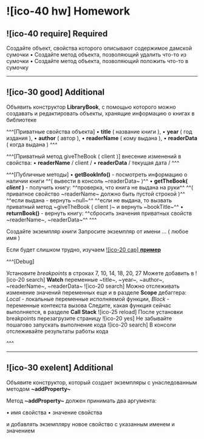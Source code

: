 # ![ico-40 hw] Homework

## ![ico-40 require] Required

Создайте объект, свойства которого описывают содержимое дамской сумочки
• Создайте метод объекта, позволяющий удалить что-то из сумочки
• Создайте метод объекта, позволяющий положить что-то в сумочку

________________________________________

## ![ico-30 good] Additional

Объявить конструктор **LibraryBook**, с помощью которого можно создавать и редактировать объекты, хранящие информацию о книгах в библиотеке

^^^[Приватные свойства объекта]
• **title** ( название книги ),
• **year** ( год издания ),
• **author** ( автор ),
• **readerName** ( кому выдана ),
• **readerData** ( когда выдана )
^^^

^^^[Приватный метод giveTheBook ( client )]
внесение изменений в свойства:
• **readerName** / client /
• **readerData** / текущая дата /
^^^

^^^[Публичные методы]
• **getBookInfo()** - посмотреть информацию о наличии книги
^^( вывести в консоль ~readerData~ )^^
• **getTheBook( _client_ )** -  получить книгу:
^^проверка, что книга не выдана на руки^^
^^( приватное свойство ~readerName~ должно быть пустой строкой )^^
^^если выдана - вернуть ~null~^^
^^если не выдана, то вызвать приватный метод ~giveTheBook ( client )~ и вернуть ~bookTitle~^^
• **returnBook()** - вернуть книгу:
^^сбросить значения приватных свойств ~readerName~, ~readerData~^^
^^^

Создайте экземпляр книги
Запросите экземпляр от имени ... ( любое имя )

Если будет слишком трудно, изучаем [![ico-20 cap] **пример**](https://garevna.github.io/js-samples/#10)

^^^[Debug]

Установите _breakpoints_ в строках  7, 10, 14, 18, 20, 27
Можете добавить в ![ico-20 search] **Watch**  переменные ~title~, ~year~, ~author~, ~readerName~, ~readerData~
![ico-20 search] Mожно отслеживать изменение значений переменных еще и  в разделе  **Scope** дебаггера:
    _Local_ - локальные переменные исполняемой функции,
    _Block_ - переменные контекста вызова
Следите, какая функция сейчас выполняется, в разделе **Call Stack**
    ![ico-25 reload] После установки breakpoints перезагрузите страницу
    ![ico-20 yes] Не забывайте пошагово запускать выполнение кода
    ![ico-20 search] В консоли отслеживайте результаты работы кода

^^^
____________________________________

## ![ico-30 exelent] Additional

Объявите конструктор, который создает экземпляры с унаследованным методом **~addProperty~**

Метод **~addProperty~** должен принимать два аргумента:

• имя свойства
• значение свойства

и добавлять экземпляру новое свойство с указанным именем и значением
